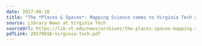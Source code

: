 ```yaml
---
date: 2017-08-18
title: "The *Places & Spaces*: Mapping Science comes to Virginia Tech at the University Libraries"
source: Library News at Virginia Tech
sourceUrl: https://lib.vt.edu/news/archives/the-places-spaces-mapping-science-comes-to-Virginia-Tech-at-the-University-Libraries.html
pdfLink: 20170818-virginia-tech.pdf
---
```

